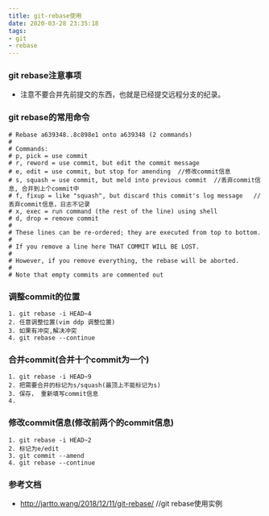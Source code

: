 ```yaml
---
title: git-rebase使用
date: 2020-03-28 23:35:18
tags:
- git
- rebase
---
```


### git rebase注意事项
- 注意不要合并先前提交的东西，也就是已经提交远程分支的纪录。

### git rebase的常用命令
```
# Rebase a639348..8c898e1 onto a639348 (2 commands)
#
# Commands:
# p, pick = use commit
# r, reword = use commit, but edit the commit message
# e, edit = use commit, but stop for amending  //修改commit信息
# s, squash = use commit, but meld into previous commit  //丢弃commit信息, 合并到上个commit中
# f, fixup = like "squash", but discard this commit's log message   //丢弃commit信息，日志不记录
# x, exec = run command (the rest of the line) using shell
# d, drop = remove commit
#
# These lines can be re-ordered; they are executed from top to bottom.
#
# If you remove a line here THAT COMMIT WILL BE LOST.
#
# However, if you remove everything, the rebase will be aborted.
#
# Note that empty commits are commented out

```

### 调整commit的位置
```
1. git rebase -i HEAD~4
2. 任意调整位置(vim ddp 调整位置)
3. 如果有冲突,解决冲突
4. git rebase --continue
```
### 合并commit(合并十个commit为一个)
```
1. git rebase -i HEAD~9
2. 把需要合并的标记为s/squash(最顶上不能标记为s)
3. 保存， 重新填写commit信息
4. 
```

### 修改commit信息(修改前两个的commit信息)
```
1. git rebase -i HEAD~2
2. 标记为e/edit
3. git commit --amend
4. git rebase --continue
```

### 参考文档
- http://jartto.wang/2018/12/11/git-rebase/   //git rebase使用实例